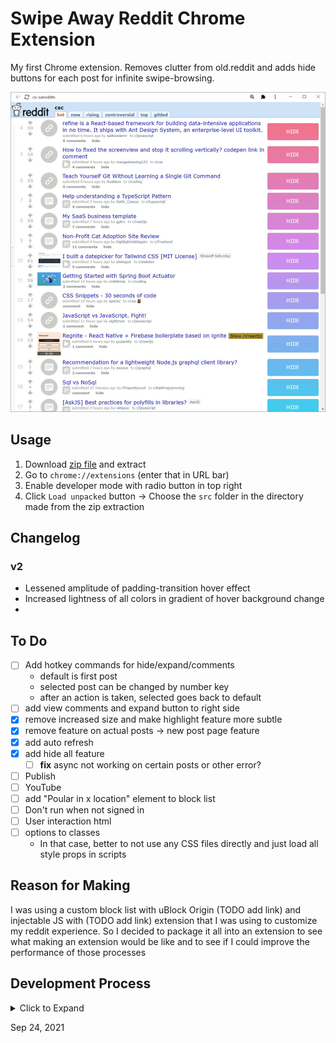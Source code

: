 # Swipe Away Reddit Chrome Extension

My first Chrome extension. Removes clutter from old.reddit and adds hide buttons for each post for infinite swipe-browsing. 

![demo picture](./wiki/demo.JPG)

## Usage

1. Download [zip file](./version1.zip) and extract
2. Go to `chrome://extensions` (enter that in URL bar)
3. Enable developer mode with radio button in top right
4. Click `Load unpacked` button -> Choose the `src` folder in the directory made from the zip extraction


## Changelog

### v2 

- Lessened amplitude of padding-transition hover effect
- Increased lightness of all colors in gradient of hover background change
- 

## To Do
- [ ] Add hotkey commands for hide/expand/comments 
  - default is first post
  - selected post can be changed by number key
  - after an action is taken, selected goes back to default
- [ ] add view comments and expand button to right side
- [X] remove increased size and make highlight feature more subtle
- [X] remove feature on actual posts -> new post page feature
- [X] add auto refresh
- [X] add hide all feature
  - [ ] **fix** async not working on certain posts or other error?
- [ ] Publish
- [ ] YouTube
- [ ] add "Poular in x location" element to block list
- [ ] Don't run when not signed in
- [ ] User interaction html
- [ ] options to classes
  - In that case, better to not use any CSS files directly and just load all style props in scripts

## Reason for Making

I was using a custom block list with uBlock Origin (TODO add link) and injectable JS with (TODO add link) extension that I was using to customize my reddit experience. So I decided to package it all into an extension to see what making an extension would be like and to see if I could improve the performance of those processes

## Development Process

<details>
    <summary>Click to Expand</summary>

**1 - Writing DOM JS Functions**

I created a new, empty chrome user directory and then started Chrome from terminal with `--user-dir` option -- so that I could test on a browser with no customizations or extensions already present.

Then I started by just writing JavaScript in the chrome DevTools console while on Reddit. Writing functions one by one and copying them to a text editor once they were working.

This is a really fun way to code because you can execute every line and constantly test things by referencing variables you previously defined. Then you can just refresh the page and paste in all the saved code you have so far. In the short term, you can just use 1-character identifiers to save time. You can just type a variable's name and see what it references, and test out its different methods. 

And then there are a bunch of added features in DevTools which are very helpful, like `getEventListeners`. Not to mention all the other features/tabs that let you deconstruct a DOM element and see every single thing about it and the interfaces it inhertis from, as well as abreakdown of its lexical scopes and scope chain, and so on. 

Whenever I use DevTools and I need to change the window to an iframe (e.g., to change the speed of an embedded video whose player doesnt have speed options -- AKA the video lectures from my university), I notice that some of my extensions have their own iframe which sits below the main window. So this is how I assume an extension will work to a certain extent. But it will also somehow have the ability to send messages or interact with the DOM of the main window, which an iframe normally does not have. So maybe there is some shared limbo context that maintains the security of iframes but also allows extensions to have read/write permissions. I guess Google would not even necessarily have the power to give extension devs access to servers from a separate origin.  

**2 - CSS of Added Elements**

The CSS properties of the added elements were also easy to test using Chrome DevTools. I would just write the function that added the element without any style properties set, then do all the CSS in DevTools so I could test interactively what values to set. It is nice because you can scroll through the options list (which almost all CSS properties have) and see each option applied to the element as you scroll. It's kind of a crutch, becasue you never really need to learn how the main CSS properties work if you always do this. 

The property/value key/value set that I arrived upon would go into objects in the functions that created new elements.

I also used the inspect `Ctrl+Shift+C` tool to find reference elements that I could query in order to find what the appropriate dimensions and font sizes were -- since many page elements on reddit were auto-sized, I couldn't rely on a grid or fixed CSS definitions. E.g, the height of each post/entry on old Reddit is based on the thumbnail -- which has padding and margins based on whether it is a default text post or a post with a picture/thumbnail. So, to get the height of the post object, I had to use `window.getComputedStyle` with some conditions and then do the math manually to determine the CSS values to use. Like this:

```javascript
let style = {
  paddingTop: `${window.getComputedStyle(this.main).height * .33}`,
};
```

I always create generalized functions that allow me to easily create elements and then stylize them with a style map object. That is always one of the first things to get refactored anyway. Like this:

```javascript
styleElement = (el, styleProps) => {
  for (const [property, value] of Object.entries(styleProps)) {
    el.style[property] = value;
  }
};

addHideText = () => {
  let txt = document.createElement("div");
  this.styleElement(txt, { height: "100%", lineHeight: "33%" });
};
```

I had to calculate fixed sizing before creating sub-elements for all the posts. 

I used a gradient with fixed attachment and no-repeat attributes so that I could have a gradient spanning across all the appended elements on the page -- which was the cleanest way to visually indicating separation as with tables in a an Excel worksheet (compared with standard methods of using alternating colors or borders).

```javascript
...
    background: "linear-gradient(to bottom, #f64f59, #c471ed, #12c2e9)",
    backgroundRepeat: "no-repeat",
    backgroundAttachment: "fixed",
...
```

I found the gradient colors by just browsing the submissions of a gradient challenge on CodePen.




**3 - Element Classes**

I created a Class template for posts, so that I only had to calculate the post's properties, lookup its children/attributes, and create its appeneded elements one time. I did the same for the whole page.

I made most values overridable by an `options` argument in the constructors -- using `Object.assign()` on a default options object then on the instance itself, like how I see most people do it. This is something I always do even though most of the time it doesn't end up being used because my projects are small and quickly abandoned. It just makes it easier to add customization options later on -- and easier to add features for user customization overrides. On the other hand, it is bad for type safety. I am using Java in my programming classes at univeristy this semester, and have been using TypeScript for side projects, so I am learning why it is not good practice. But for now I still like the idea of it. 

**4 - Element Zapper and Minifier**

I just converted my uBlock static filter list to a JS array using vim search and replace, then added a function which collected all the elements from the queries and removed them. I used the element remove function that I found a long time ago which is apparently the fastest way to recursively remove DOM nodes.

The raw ublock static filter list can be [found here](./ublock-filters.txt).

**5 - Packaging as Extension**

I followed the [offical Chrome tutorial](https://developer.chrome.com/docs/extensions/mv3/getstarted/) for making a Chrome Extension. 

https://developer.chrome.com/docs/extensions/mv3/devguide/



**6 - Creating Chrome Extension Manifest**


**7 - Testing on Different Devices**

https://developer.chrome.com/docs/extensions/mv3/content_scripts/

https://developer.chrome.com/docs/extensions/mv3/content_scripts/#functionality

**8 - Publishing to Chrome Webstore**

https://developer.chrome.com/docs/extensions/mv3/hosting/


</details>

Sep 24, 2021
